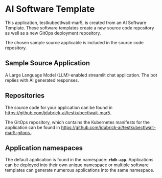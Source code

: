 # AI Software Template

This application, testkubectlwait-mar5, is created from an AI Software Template. These software templates create a new source code repository as well as a new GitOps deployment repository.

The chosen sample source applicable is included in the source code repository.

## Sample Source Application

A Large Language Model (LLM)-enabled streamlit chat application. The bot replies with AI generated responses.

## Repositories

The source code for your application can be found in [https://github.com/jdubrick-ai/testkubectlwait-mar5 ](https://github.com/jdubrick-ai/testkubectlwait-mar5 ).
 
The GitOps repository, which contains the Kubernetes manifests for the application can be found in 
[https://github.com/jdubrick-ai/testkubectlwait-mar5-gitops ](https://github.com/jdubrick-ai/testkubectlwait-mar5-gitops ). 

## Application namespaces 

The default application is found in the namespace: **`rhdh-app`**. Applications can be deployed into their own unique namespace or multiple software templates can generate numerous applications into the same namespace.